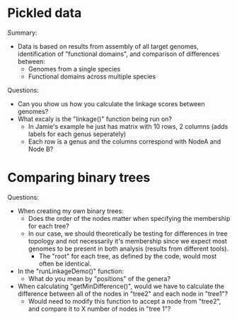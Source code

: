 # Pickled data

Summary:
* Data is based on results from assembly of all target genomes, identification of "functional domains", and comparison of differences between:
  * Genomes from a single species
  * Functional domains across multiple species
  
Questions:
* Can you show us how you calculate the linkage scores between genomes?
* What excaly is the "linkage()" function being run on? 
  * In Jamie's example he just has matrix with 10 rows, 2 columns (adds labels for each genus seperately)
  * Each row is a genus and the columns correspond with NodeA and Node B?
  

# Comparing binary trees


Questions:
* When creating my own binary trees:
  * Does the order of the nodes matter when specifying the membership for each tree?
  * In our case, we should theoretically be testing for differences in tree topology and not necessarily it's membership since we expect most genomes to be present in both analysis (results from different tools).
    * The "root" for each tree, as defined by the code, would most often be identical.
* In the "runLinkageDemo()" function:
  * What do you mean by "positions" of the genera?
* When calculating "getMinDifference()", would we have to calculate the difference between all of the nodes in "tree2" and each node in "tree1"?
  * Would need to modify this function to accept a node from "tree2", and compare it to X number of nodes in "tree 1"?

